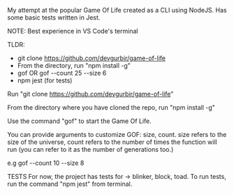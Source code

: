 My attempt at the popular Game Of Life created as a CLI using NodeJS. Has some basic tests written in Jest.

NOTE: Best experience in VS Code's terminal

TLDR:

- git clone https://github.com/devgurbir/game-of-life
- From the directory, run "npm install -g"
- gof OR gof --count 25 --size 6
- npm jest (for tests)

Run "git clone https://github.com/devgurbir/game-of-life"

From the directory where you have cloned the repo, run "npm install -g"

Use the command "gof" to start the Game Of Life.

You can provide arguments to customize GOF: size, count. size refers to the size of the universe, count refers to the number of times the function will run
(you can refer to it as the number of generations too.)

e.g gof --count 10 --size 8

TESTS
For now, the project has tests for -> blinker, block, toad. To run tests, run the command "npm jest" from terminal.
